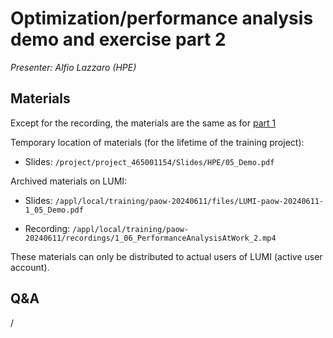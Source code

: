 # Optimization/performance analysis demo and exercise part 2

*Presenter: Alfio Lazzaro (HPE)*

## Materials

Except for the recording, the materials are the same as for [part 1](M_1_05_PerformanceAnalysisAtWork_1.md)

Temporary location of materials (for the lifetime of the training project):

-   Slides: `/project/project_465001154/Slides/HPE/05_Demo.pdf`

Archived materials on LUMI:

-   Slides: `/appl/local/training/paow-20240611/files/LUMI-paow-20240611-1_05_Demo.pdf`

-   Recording: `/appl/local/training/paow-20240611/recordings/1_06_PerformanceAnalysisAtWork_2.mp4`

These materials can only be distributed to actual users of LUMI (active user account).


## Q&A

/
